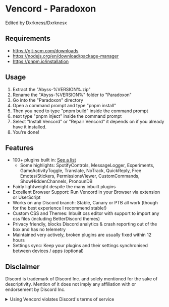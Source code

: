 # Vencord - Paradoxon

Edited by Dxrkness/Dxrknesx

## Requirements
- https://git-scm.com/downloads
- https://nodejs.org/en/download/package-manager
- https://pnpm.io/installation

## Usage
1. Extract the "Abyss-%VERSION%.zip"
2. Rename the "Abyss-%VERSION%" folder to "Paradoxon"
3. Go into the "Paradoxon" directory
4. Open a command prompt and type "pnpm install"
5. Then you need to type "pnpm build" inside the command prompt
6. next type "pnpm inject" inside the command prompt
7. Select "Install Vencord" or "Repair Vencord" it depends on if you already have it installed.
8. You're done!

## Features

-   100+ plugins built in: [See a list](https://vencord.dev/plugins)
    -   Some highlights: SpotifyControls, MessageLogger, Experiments, GameActivityToggle, Translate, NoTrack, QuickReply, Free Emotes/Stickers, PermissionsViewer, CustomCommands, ShowHiddenChannels, PronounDB
-   Fairly lightweight despite the many inbuilt plugins
-   Excellent Browser Support: Run Vencord in your Browser via extension or UserScript
-   Works on any Discord branch: Stable, Canary or PTB all work (though for the best experience I recommend stable!)
-   Custom CSS and Themes: Inbuilt css editor with support to import any css files (including BetterDiscord themes)
-   Privacy friendly, blocks Discord analytics & crash reporting out of the box and has no telemetry
-   Maintained very actively, broken plugins are usually fixed within 12 hours
-   Settings sync: Keep your plugins and their settings synchronised between devices / apps (optional)

## Disclaimer

Discord is trademark of Discord Inc. and solely mentioned for the sake of descriptivity.
Mention of it does not imply any affiliation with or endorsement by Discord Inc.

<details>
<summary>Using Vencord violates Discord's terms of service</summary>

Client modifications are against Discord’s Terms of Service.

However, Discord is pretty indifferent about them and there are no known cases of users getting banned for using client mods! So you should generally be fine as long as you don’t use any plugins that implement abusive behaviour. But no worries, all inbuilt plugins are safe to use!

Regardless, if your account is very important to you and it getting disabled would be a disaster for you, you should probably not use any client mods (not exclusive to Vencord), just to be safe

Additionally, make sure not to post screenshots with Vencord in a server where you might get banned for it

</details>
